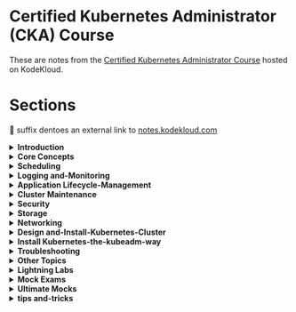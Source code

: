 # Certified Kubernetes Administrator (CKA) Course

These are notes from the [Certified Kubernetes Administrator Course](https://kodekloud.com/courses/certified-kubernetes-administrator-cka/) hosted on KodeKloud.

# Sections

[//]: # (BEGIN INDEX)

🔗 suffix dentoes an external link to [notes.kodekloud.com](https://notes.kodekloud.com/)

<details>
<summary><strong>Introduction</strong></summary>


- [01 Course Introduction](https://notes.kodekloud.com/docs/CKA-Certification-Course-Certified-Kubernetes-Administrator/Introduction/Course-Introduction) 🔗
- [02 Certification](https://notes.kodekloud.com/docs/CKA-Certification-Course-Certified-Kubernetes-Administrator/Introduction/Certification) 🔗

</details>

<details>
<summary><strong>Core Concepts</strong></summary>


- [01 Core Concepts Section Introduction](https://notes.kodekloud.com/docs/CKA-Certification-Course-Certified-Kubernetes-Administrator/Core-Concepts/Core-Concepts-Section-Introduction) 🔗
- [02 Cluster Architecture](https://notes.kodekloud.com/docs/CKA-Certification-Course-Certified-Kubernetes-Administrator/Core-Concepts/Cluster-Architecture) 🔗
- [03 Docker vs ContainerD](https://notes.kodekloud.com/docs/CKA-Certification-Course-Certified-Kubernetes-Administrator/Core-Concepts/Docker-vs-ContainerD) 🔗
- [04 ETCD for Beginners](https://notes.kodekloud.com/docs/CKA-Certification-Course-Certified-Kubernetes-Administrator/Core-Concepts/ETCD-for-Beginners) 🔗
- [05 ETCD in Kubernetes](https://notes.kodekloud.com/docs/CKA-Certification-Course-Certified-Kubernetes-Administrator/Core-Concepts/ETCD-in-Kubernetes) 🔗
- [06 Kube API Server](https://notes.kodekloud.com/docs/CKA-Certification-Course-Certified-Kubernetes-Administrator/Core-Concepts/Kube-API-Server) 🔗
- [07 Kube Controller Manager](https://notes.kodekloud.com/docs/CKA-Certification-Course-Certified-Kubernetes-Administrator/Core-Concepts/Kube-Controller-Manager) 🔗
- [08 Kube Scheduler](https://notes.kodekloud.com/docs/CKA-Certification-Course-Certified-Kubernetes-Administrator/Core-Concepts/Kube-Scheduler) 🔗
- [09 Kubelet](https://notes.kodekloud.com/docs/CKA-Certification-Course-Certified-Kubernetes-Administrator/Core-Concepts/Kubelet) 🔗
- [10 Kube Proxy](https://notes.kodekloud.com/docs/CKA-Certification-Course-Certified-Kubernetes-Administrator/Core-Concepts/Kube-Proxy) 🔗
- [11 Pods](https://notes.kodekloud.com/docs/CKA-Certification-Course-Certified-Kubernetes-Administrator/Core-Concepts/Pods) 🔗
- [12 Practice Test Introduction](https://notes.kodekloud.com/docs/CKA-Certification-Course-Certified-Kubernetes-Administrator/Core-Concepts/Practice-Test-Introduction) 🔗
- [13 Practice Test PODs](docs/02-Core-Concepts/085-Practice-Test-PODs.md)
- [14 Solution Pods optional](https://notes.kodekloud.com/docs/CKA-Certification-Course-Certified-Kubernetes-Administrator/Core-Concepts/Solution-Pods-optional) 🔗
- [15 ReplicaSets](https://notes.kodekloud.com/docs/CKA-Certification-Course-Certified-Kubernetes-Administrator/Core-Concepts/ReplicaSets) 🔗
- [16 Practice Tests ReplicaSet](docs/02-Core-Concepts/100-Practice-Tests-ReplicaSet.md)
- [17 Solution ReplicaSets optional](https://notes.kodekloud.com/docs/CKA-Certification-Course-Certified-Kubernetes-Administrator/Core-Concepts/Solution-ReplicaSets-optional) 🔗
- [18 Deployments](https://notes.kodekloud.com/docs/CKA-Certification-Course-Certified-Kubernetes-Administrator/Core-Concepts/Deployments) 🔗
- [19 Practice Tests Deployments](docs/02-Core-Concepts/120-Practice-Tests-Deployments.md)
- [20 Solution Deploymentoptional](https://notes.kodekloud.com/docs/CKA-Certification-Course-Certified-Kubernetes-Administrator/Core-Concepts/Solution-Deploymentoptional) 🔗
- [21 Services](https://notes.kodekloud.com/docs/CKA-Certification-Course-Certified-Kubernetes-Administrator/Core-Concepts/Services) 🔗
- [22 Services Cluster IP](https://notes.kodekloud.com/docs/CKA-Certification-Course-Certified-Kubernetes-Administrator/Core-Concepts/Services-Cluster-IP) 🔗
- [23 Services Loadbalancer](https://notes.kodekloud.com/docs/CKA-Certification-Course-Certified-Kubernetes-Administrator/Core-Concepts/Services-Loadbalancer) 🔗
- [24 Practice Test Services](docs/02-Core-Concepts/145-Practice-Test-Services.md)
- [25 Solution Deploymentoptional](https://notes.kodekloud.com/docs/CKA-Certification-Course-Certified-Kubernetes-Administrator/Core-Concepts/Solution-Deploymentoptional) 🔗
- [26 Namespaces](https://notes.kodekloud.com/docs/CKA-Certification-Course-Certified-Kubernetes-Administrator/Core-Concepts/Namespaces) 🔗
- [27 Practice Test Namespaces](docs/02-Core-Concepts/160-Practice-Test-Namespaces.md)
- [28 Solution Namespaces optional](https://notes.kodekloud.com/docs/CKA-Certification-Course-Certified-Kubernetes-Administrator/Core-Concepts/Solution-Namespaces-optional) 🔗
- [29 Imperative vs Declarative](https://notes.kodekloud.com/docs/CKA-Certification-Course-Certified-Kubernetes-Administrator/Core-Concepts/Imperative-vs-Declarative) 🔗
- [30 Imperative Commands with kubectl](docs/02-Core-Concepts/175-Imperative-Commands-with-kubectl.md)
- [31 Practice Test Imperative Commands](docs/02-Core-Concepts/180-Practice-Test-Imperative-Commands.md)
- [32 Solution Imperative Commands optional](https://notes.kodekloud.com/docs/CKA-Certification-Course-Certified-Kubernetes-Administrator/Core-Concepts/Solution-Imperative-Commands-optional) 🔗
- [33 Kubectl Apply Command](https://notes.kodekloud.com/docs/CKA-Certification-Course-Certified-Kubernetes-Administrator/Core-Concepts/Kubectl-Apply-Command) 🔗
- [34 A Quick Reminder](https://notes.kodekloud.com/docs/CKA-Certification-Course-Certified-Kubernetes-Administrator/Core-Concepts/A-Quick-Reminder) 🔗
- [35 Attachments](docs/02-Core-Concepts/200-Attachments.md)

</details>

<details>
<summary><strong>Scheduling</strong></summary>


- [01 Scheduling Section Introduction](https://notes.kodekloud.com/docs/CKA-Certification-Course-Certified-Kubernetes-Administrator/Scheduling/Scheduling-Section-Introduction) 🔗
- [02 Manual Scheduling](https://notes.kodekloud.com/docs/CKA-Certification-Course-Certified-Kubernetes-Administrator/Scheduling/Manual-Scheduling) 🔗
- [03 Practice Test Manual Scheduling](docs/03-Scheduling/015-Practice-Test-Manual-Scheduling.md)
- [04 Solution Manual Scheduling optional](https://notes.kodekloud.com/docs/CKA-Certification-Course-Certified-Kubernetes-Administrator/Scheduling/Solution-Manual-Scheduling-optional) 🔗
- [05 Labels and Selectors](https://notes.kodekloud.com/docs/CKA-Certification-Course-Certified-Kubernetes-Administrator/Scheduling/Labels-and-Selectors) 🔗
- [06 Practice Test Labels and Selectors](docs/03-Scheduling/030-Practice-Test-Labels-and-Selectors.md)
- [07 Solution Labels and Selectors](https://notes.kodekloud.com/docs/CKA-Certification-Course-Certified-Kubernetes-Administrator/Scheduling/Solution-Labels-and-Selectors) 🔗
- [08 Taints and Tolerations](https://notes.kodekloud.com/docs/CKA-Certification-Course-Certified-Kubernetes-Administrator/Scheduling/Taints-and-Tolerations) 🔗
- [09 Practice Test Taints and Tolerations](docs/03-Scheduling/045-Practice-Test-Taints-and-Tolerations.md)
- [10 Node Selectors](https://notes.kodekloud.com/docs/CKA-Certification-Course-Certified-Kubernetes-Administrator/Scheduling/Node-Selectors) 🔗
- [11 Node Affinity](https://notes.kodekloud.com/docs/CKA-Certification-Course-Certified-Kubernetes-Administrator/Scheduling/Node-Affinity) 🔗
- [12 Practice Test Node Affinity](docs/03-Scheduling/065-Practice-Test-Node-Affinity.md)
- [13 Solution Node Affinity Optional](https://notes.kodekloud.com/docs/CKA-Certification-Course-Certified-Kubernetes-Administrator/Scheduling/Solution-Node-Affinity-Optional) 🔗
- [14 Taints and Tolerations vs Node Affinity](https://notes.kodekloud.com/docs/CKA-Certification-Course-Certified-Kubernetes-Administrator/Scheduling/Taints-and-Tolerations-vs-Node-Affinity) 🔗
- [15 Resource Limits](https://notes.kodekloud.com/docs/CKA-Certification-Course-Certified-Kubernetes-Administrator/Scheduling/Resource-Limits) 🔗
- [16 Practice Test Resource Limits](docs/03-Scheduling/090-Practice-Test-Resource-Limits.md)
- [17 Solution Resource Limits](https://notes.kodekloud.com/docs/CKA-Certification-Course-Certified-Kubernetes-Administrator/Scheduling/Solution-Resource-Limits) 🔗
- [18 DaemonSets](https://notes.kodekloud.com/docs/CKA-Certification-Course-Certified-Kubernetes-Administrator/Scheduling/DaemonSets) 🔗
- [19 Practice Test DaemonSets](docs/03-Scheduling/105-Practice-Test-DaemonSets.md)
- [20 Solution DaemonSets optional](https://notes.kodekloud.com/docs/CKA-Certification-Course-Certified-Kubernetes-Administrator/Scheduling/Solution-DaemonSets-optional) 🔗
- [21 Static Pods](https://notes.kodekloud.com/docs/CKA-Certification-Course-Certified-Kubernetes-Administrator/Scheduling/Static-Pods) 🔗
- [22 Practice Test StaticPods](docs/03-Scheduling/120-Practice-Test-StaticPods.md)
- [23 Solution Static Pods Optional](https://notes.kodekloud.com/docs/CKA-Certification-Course-Certified-Kubernetes-Administrator/Scheduling/Solution-Static-Pods-Optional) 🔗
- [24 Multiple Schedulers](https://notes.kodekloud.com/docs/CKA-Certification-Course-Certified-Kubernetes-Administrator/Scheduling/Multiple-Schedulers) 🔗
- [25 Practice Test Multiple Schedulers](docs/03-Scheduling/135-Practice-Test-Multiple-Schedulers.md)
- [26 Solution Multiple Scheduler](https://notes.kodekloud.com/docs/CKA-Certification-Course-Certified-Kubernetes-Administrator/Scheduling/Solution-Multiple-Scheduler) 🔗
- [27 Configuring Scheduler Profiles](https://notes.kodekloud.com/docs/CKA-Certification-Course-Certified-Kubernetes-Administrator/Scheduling/Configuring-Scheduler-Profiles) 🔗
- [28 Download Presentation Deck](docs/03-Scheduling/155-Download-Presentation-Deck.md)
- [29 2025 Updates Admission Controllers](https://notes.kodekloud.com/docs/CKA-Certification-Course-Certified-Kubernetes-Administrator/Scheduling/2025-Updates-Admission-Controllers) 🔗
- [30 2025 Updates Solution Admission Controllers](https://notes.kodekloud.com/docs/CKA-Certification-Course-Certified-Kubernetes-Administrator/Scheduling/2025-Updates-Solution-Admission-Controllers) 🔗
- [31 2025 Updates Validating and Mutating Admission Controllers](https://notes.kodekloud.com/docs/CKA-Certification-Course-Certified-Kubernetes-Administrator/Scheduling/2025-Updates-Validating-and-Mutating-Admission-Controllers) 🔗
- [32 2025 Updates Solution Validating and Mutating Admission Controllers](https://notes.kodekloud.com/docs/CKA-Certification-Course-Certified-Kubernetes-Administrator/Scheduling/2025-Updates-Solution-Validating-and-Mutating-Admission-Controllers) 🔗

</details>

<details>
<summary><strong>Logging and-Monitoring</strong></summary>


- [01 Logging and Monitoring Section Introduction](https://notes.kodekloud.com/docs/CKA-Certification-Course-Certified-Kubernetes-Administrator/Logging-and-Monitoring/Logging-and-Monitoring-Section-Introduction) 🔗
- [02 Monitor Cluster Components](https://notes.kodekloud.com/docs/CKA-Certification-Course-Certified-Kubernetes-Administrator/Logging-and-Monitoring/Monitor-Cluster-Components) 🔗
- [03 Practice Test Monitor Cluster Components](docs/04-Logging-and-Monitoring/015-Practice-Test-Monitor-Cluster-Components.md)
- [04 Solution Monitor Cluster Components](https://notes.kodekloud.com/docs/CKA-Certification-Course-Certified-Kubernetes-Administrator/Logging-and-Monitoring/Solution-Monitor-Cluster-Components) 🔗
- [05 Managing Application Logs](https://notes.kodekloud.com/docs/CKA-Certification-Course-Certified-Kubernetes-Administrator/Logging-and-Monitoring/Managing-Application-Logs) 🔗
- [06 Practice Test Managing Application Logs](docs/04-Logging-and-Monitoring/030-Practice-Test-Managing-Application-Logs.md)
- [07 Solution Logging Optional](https://notes.kodekloud.com/docs/CKA-Certification-Course-Certified-Kubernetes-Administrator/Logging-and-Monitoring/Solution-Logging-Optional) 🔗
- [08 Download Presentation Deck](docs/04-Logging-and-Monitoring/040-Download-Presentation-Deck.md)

</details>

<details>
<summary><strong>Application Lifecycle-Management</strong></summary>


- [01 Application Lifecycle Management Section Introduction](https://notes.kodekloud.com/docs/CKA-Certification-Course-Certified-Kubernetes-Administrator/Application-Lifecycle-Management/Application-Lifecycle-Management-Section-Introduction) 🔗
- [02 Rolling Updates and Rollbacks](https://notes.kodekloud.com/docs/CKA-Certification-Course-Certified-Kubernetes-Administrator/Application-Lifecycle-Management/Rolling-Updates-and-Rollbacks) 🔗
- [03 Practice Test RollingUpdates Rollback](docs/05-Application-Lifecycle-Management/015-Practice-Test-RollingUpdates-Rollback.md)
- [04 Solution Rolling update](https://notes.kodekloud.com/docs/CKA-Certification-Course-Certified-Kubernetes-Administrator/Application-Lifecycle-Management/Solution-Rolling-update) 🔗
- [05 Commands and Arguments in Docker](https://notes.kodekloud.com/docs/CKA-Certification-Course-Certified-Kubernetes-Administrator/Application-Lifecycle-Management/Commands-and-Arguments-in-Docker) 🔗
- [06 Commands and Arguments in Kubernetes](https://notes.kodekloud.com/docs/CKA-Certification-Course-Certified-Kubernetes-Administrator/Application-Lifecycle-Management/Commands-and-Arguments-in-Kubernetes) 🔗
- [07 Practice Test Commands and Arguments](docs/05-Application-Lifecycle-Management/040-Practice-Test-Commands-and-Arguments.md)
- [08 Solution Commands and Arguments Optional](https://notes.kodekloud.com/docs/CKA-Certification-Course-Certified-Kubernetes-Administrator/Application-Lifecycle-Management/Solution-Commands-and-Arguments-Optional) 🔗
- [09 Configure Environment Variables in Applications](https://notes.kodekloud.com/docs/CKA-Certification-Course-Certified-Kubernetes-Administrator/Application-Lifecycle-Management/Configure-Environment-Variables-in-Applications) 🔗
- [10 Configure ConfigMaps in Applications](https://notes.kodekloud.com/docs/CKA-Certification-Course-Certified-Kubernetes-Administrator/Application-Lifecycle-Management/Configure-ConfigMaps-in-Applications) 🔗
- [11 Practice Test Env Variables](docs/05-Application-Lifecycle-Management/060-Practice-Test-Env-Variables.md)
- [12 Solution Env Variables Optional](https://notes.kodekloud.com/docs/CKA-Certification-Course-Certified-Kubernetes-Administrator/Application-Lifecycle-Management/Solution-Env-Variables-Optional) 🔗
- [13 Secrets](https://notes.kodekloud.com/docs/CKA-Certification-Course-Certified-Kubernetes-Administrator/Application-Lifecycle-Management/Secrets) 🔗
- [14 Practice Test Secrets](docs/05-Application-Lifecycle-Management/075-Practice-Test-Secrets.md)
- [15 Solution Secrets Optional](https://notes.kodekloud.com/docs/CKA-Certification-Course-Certified-Kubernetes-Administrator/Application-Lifecycle-Management/Solution-Secrets-Optional) 🔗
- [16 Multi Container Pods](https://notes.kodekloud.com/docs/CKA-Certification-Course-Certified-Kubernetes-Administrator/Application-Lifecycle-Management/Multi-Container-Pods) 🔗
- [17 Practice Test Init Containers](docs/05-Application-Lifecycle-Management/105-Practice-Test-Init-Containers.md)
- [18 Practice Test Multi Container Pods](docs/05-Application-Lifecycle-Management/105-Practice-Test-Multi-Container-Pods.md)
- [19 Solution Multi Container Pods Optional](https://notes.kodekloud.com/docs/CKA-Certification-Course-Certified-Kubernetes-Administrator/Application-Lifecycle-Management/Solution-Multi-Container-Pods-Optional) 🔗
- [20 Multi Container Pods Design Patterns](docs/05-Application-Lifecycle-Management/115-Multi-Container-Pods-Design-Patterns.md)
- [21 Init Containers](docs/05-Application-Lifecycle-Management/120-Init-Containers.md)
- [22 Solution Init Containers Optional](https://notes.kodekloud.com/docs/CKA-Certification-Course-Certified-Kubernetes-Administrator/Application-Lifecycle-Management/Solution-Init-Containers-Optional) 🔗
- [23 Self Healing Applications](docs/05-Application-Lifecycle-Management/135-Self-Healing-Applications.md)
- [24 Download Presentation Deck](docs/05-Application-Lifecycle-Management/140-Download-Presentation-Deck.md)

</details>

<details>
<summary><strong>Cluster Maintenance</strong></summary>


- [01 Cluster Maintenance Section Introduction](https://notes.kodekloud.com/docs/CKA-Certification-Course-Certified-Kubernetes-Administrator/Cluster-Maintenance/Cluster-Maintenance-Section-Introduction) 🔗
- [02 OS Upgrades](https://notes.kodekloud.com/docs/CKA-Certification-Course-Certified-Kubernetes-Administrator/Cluster-Maintenance/OS-Upgrades) 🔗
- [03 Practice Test OS Upgrades](docs/06-Cluster-Maintenance/015-Practice-Test-OS-Upgrades.md)
- [04 Solution OS Upgrades optional](https://notes.kodekloud.com/docs/CKA-Certification-Course-Certified-Kubernetes-Administrator/Cluster-Maintenance/Solution-OS-Upgrades-optional) 🔗
- [05 Kubernetes Software Versions](https://notes.kodekloud.com/docs/CKA-Certification-Course-Certified-Kubernetes-Administrator/Cluster-Maintenance/Kubernetes-Software-Versions) 🔗
- [06 Cluster Upgrade Introduction](https://notes.kodekloud.com/docs/CKA-Certification-Course-Certified-Kubernetes-Administrator/Cluster-Maintenance/Cluster-Upgrade-Introduction) 🔗
- [07 Demo Cluster upgrade](https://notes.kodekloud.com/docs/CKA-Certification-Course-Certified-Kubernetes-Administrator/Cluster-Maintenance/Demo-Cluster-upgrade) 🔗
- [08 Practice Test Cluster Upgrade Process](docs/06-Cluster-Maintenance/045-Practice-Test-Cluster-Upgrade-Process.md)
- [09 Solution Cluster Upgrade Process](https://notes.kodekloud.com/docs/CKA-Certification-Course-Certified-Kubernetes-Administrator/Cluster-Maintenance/Solution-Cluster-Upgrade-Process) 🔗
- [10 Backup and Restore Methods](https://notes.kodekloud.com/docs/CKA-Certification-Course-Certified-Kubernetes-Administrator/Cluster-Maintenance/Backup-and-Restore-Methods) 🔗
- [11 Working With ETCDCTL](docs/06-Cluster-Maintenance/060-Working-With-ETCDCTL.md)
- [12 Practice Test Backup and Restore Methods](docs/06-Cluster-Maintenance/065-Practice-Test-Backup-and-Restore-Methods.md)
- [13 Solution Backup and Restore](https://notes.kodekloud.com/docs/CKA-Certification-Course-Certified-Kubernetes-Administrator/Cluster-Maintenance/Solution-Backup-and-Restore) 🔗
- [14 Download Presentation Deck](docs/06-Cluster-Maintenance/095-Download-Presentation-Deck.md)

</details>

<details>
<summary><strong>Security</strong></summary>


- [01 Security Section Introduction](docs/07-Security/000-Security-Section-Introduction.md)
- [02 Kubernetes Security Primitives](docs/07-Security/010-Kubernetes-Security-Primitives.md)
- [03 Authentication](docs/07-Security/015-Authentication.md)
- [04 TLS Certificates](docs/07-Security/025-TLS-Certificates.md)
- [05 TLS Basics](docs/07-Security/030-TLS-Basics.md)
- [06 TLS in Kubernetes](docs/07-Security/035-TLS-in-Kubernetes.md)
- [07 TLS in Kubernetes Certificate Creation](docs/07-Security/040-TLS-in-Kubernetes-Certificate-Creation.md)
- [08 View Certificate Details](docs/07-Security/045-View-Certificate-Details.md)
- [09 Certificate Health Check Spreadsheet](docs/07-Security/050-Certificate-Health-Check-Spreadsheet.md)
- [10 Practice Test View Certificate Details](docs/07-Security/055-Practice-Test-View-Certificate-Details.md)
- [11 Certificate API](docs/07-Security/065-Certificate-API.md)
- [12 Practice Test Certificates API](docs/07-Security/070-Practice-Test-Certificates-API.md)
- [13 kubeconfig](docs/07-Security/080-kubeconfig.md)
- [14 Practice Test KubeConfig](docs/07-Security/085-Practice-Test-KubeConfig.md)
- [15 API Groups](docs/07-Security/095-API-Groups.md)
- [16 Authorization](docs/07-Security/100-Authorization.md)
- [17 RBAC](docs/07-Security/105-RBAC.md)
- [18 Practice Test RBAC](docs/07-Security/110-Practice-Test-RBAC.md)
- [19 Cluster Roles](docs/07-Security/120-Cluster-Roles.md)
- [20 Practice Test Cluster Roles](docs/07-Security/125-Practice-Test-Cluster-Roles.md)
- [21 Service Account](docs/07-Security/135-Service-Account.md)
- [22 Practice Test Service Accounts](docs/07-Security/140-Practice-Test-Service-Accounts.md)
- [23 Image Security](docs/07-Security/150-Image-Security.md)
- [24 Practice Test Image Security](docs/07-Security/155-Practice-Test-Image-Security.md)
- [25 Security Context](docs/07-Security/170-Security-Context.md)
- [26 Practice Test Security Context](docs/07-Security/175-Practice-Test-Security-Context.md)
- [27 Network Policies](docs/07-Security/185-Network-Policies.md)
- [28 Practice Test Network Policies](docs/07-Security/195-Practice-Test-Network-Policies.md)
- [29 kubectx and kubens commands](docs/07-Security/205-kubectx-and-kubens-commands.md)
- [30 Download Presentation Deck](docs/07-Security/21030-Download-Presentation-Deck.md)

</details>

<details>
<summary><strong>Storage</strong></summary>


- [01 Storage Section Introduction](docs/08-Storage/000-Storage-Section-Introduction.md)
- [02 Introduction to Docker Storage](docs/08-Storage/010-Introduction-to-Docker-Storage.md)
- [03 Storage in Docker](docs/08-Storage/015-Storage-in-Docker.md)
- [04 Volume Driver Plugins in Docker](docs/08-Storage/020-Volume-Driver-Plugins-in-Docker.md)
- [05 Container.Storage Interface](docs/08-Storage/025-Container.Storage-Interface.md)
- [06 Volumes](docs/08-Storage/030-Volumes.md)
- [07 Persistent Volumes](docs/08-Storage/035-Persistent-Volumes.md)
- [08 Persistent Volume Claims](docs/08-Storage/040-Persistent-Volume-Claims.md)
- [09 Using PVC in PODs](docs/08-Storage/045-Using-PVC-in-PODs.md)
- [10 Practice Test Persistent Volume Claims](docs/08-Storage/050-Practice-Test-Persistent-Volume-Claims.md)
- [11 Storage Class](docs/08-Storage/060-Storage-Class.md)
- [12 Practice Test Storage Class](docs/08-Storage/065-Practice-Test-Storage-Class.md)
- [13 Download Presentation Deck](docs/08-Storage/075-Download-Presentation-Deck.md)

</details>

<details>
<summary><strong>Networking</strong></summary>


- [01 Networking Introduction](docs/09-Networking/000-Networking-Introduction.md)
- [02 Pre requisite Switching Routing Gateways](docs/09-Networking/010-Pre-requisite-Switching-Routing-Gateways.md)
- [03 Pre requisite DNS](docs/09-Networking/015-Pre-requisite-DNS.md)
- [04 Pre requisite CoreDNS](docs/09-Networking/020-Pre-requisite-CoreDNS.md)
- [05 Pre requisite Network Namespace](docs/09-Networking/025-Pre-requisite-Network-Namespace.md)
- [06 Pre requisite Docker Networking](docs/09-Networking/035-Pre-requisite-Docker-Networking.md)
- [07 Pre requisite CNI](docs/09-Networking/040-Pre-requisite-CNI.md)
- [08 Cluster Networking](docs/09-Networking/045-Cluster-Networking.md)
- [09 Practice Test Explore Env](docs/09-Networking/055-Practice-Test-Explore-Env.md)
- [10 Pod Networking](docs/09-Networking/065-Pod-Networking.md)
- [11 CNI in Kubernetes](docs/09-Networking/070-CNI-in-Kubernetes.md)
- [12 ipam weave](docs/09-Networking/105-ipam-weave.md)
- [13 Service Networking](docs/09-Networking/120-Service-Networking.md)
- [14 Practice Test Service Networking](docs/09-Networking/125-Practice-Test-Service-Networking.md)
- [15 DNS in kubernetes](docs/09-Networking/135-DNS-in-kubernetes.md)
- [16 CoreDNS in Kubernetes](docs/09-Networking/140-CoreDNS-in-Kubernetes.md)
- [17 Practice Test CoreDNS in Kubernetes](docs/09-Networking/145-Practice-Test-CoreDNS-in-Kubernetes.md)
- [18 Ingress](docs/09-Networking/155-Ingress.md)
- [19 Ingress Annotations and rewrite target](docs/09-Networking/165-Ingress-Annotations-and-rewrite-target.md)
- [20 Practice Test CKA Ingress Net 1](docs/09-Networking/170-Practice-Test-CKA-Ingress-Net-1.md)
- [21 Practice Test CKA Ingress Net 2](docs/09-Networking/180-Practice-Test-CKA-Ingress-Net-2.md)
- [22 Dowload Presentation Deck](docs/09-Networking/190-Dowload-Presentation-Deck.md)

</details>

<details>
<summary><strong>Design and-Install-Kubernetes-Cluster</strong></summary>


- [01 Designing a Kubernetes Cluster](docs/10-Design-and-Install-Kubernetes-Cluster/000-Designing-a-Kubernetes-Cluster.md)
- [02 Choosing Kubernetes Infrastructure](docs/10-Design-and-Install-Kubernetes-Cluster/010-Choosing-Kubernetes-Infrastructure.md)
- [03 Configure High Availability](docs/10-Design-and-Install-Kubernetes-Cluster/015-Configure-High-Availability.md)
- [04 ETCD in HA](docs/10-Design-and-Install-Kubernetes-Cluster/020-ETCD-in-HA.md)
- [05 Important update kubernetes the hard way](docs/10-Design-and-Install-Kubernetes-Cluster/025-Important-update-kubernetes-the-hard-way.md)
- [06 Download Presentation Deck](docs/10-Design-and-Install-Kubernetes-Cluster/030-Download-Presentation-Deck.md)

</details>

<details>
<summary><strong>Install Kubernetes-the-kubeadm-way</strong></summary>


- [01 Introduction to Deployment with kubeadm](docs/11-Install-Kubernetes-the-kubeadm-way/000-Introduction-to-Deployment-with-kubeadm.md)
- [02 Resources](docs/11-Install-Kubernetes-the-kubeadm-way/010-Resources.md)
- [03 Provision VMs with Vagrant](docs/11-Install-Kubernetes-the-kubeadm-way/015-Provision-VMs-with-Vagrant.md)
- [04 Demo Deployment with Kubeadm](docs/11-Install-Kubernetes-the-kubeadm-way/020-Demo-Deployment-with-Kubeadm.md)
- [05 Practice Test Deploy Kubernetes Cluster using Kubeadm](docs/11-Install-Kubernetes-the-kubeadm-way/025-Practice-Test-Deploy-Kubernetes-Cluster-using-Kubeadm.md)

</details>

<details>
<summary><strong>Troubleshooting</strong></summary>


- [01 Troubleshooting Section Introduction](docs/12-Troubleshooting/000-Troubleshooting-Section-Introduction.md)
- [02 Application Failure](docs/12-Troubleshooting/010-Application-Failure.md)
- [03 Solution Application Failure](docs/12-Troubleshooting/020-Solution-Application-Failure.md)
- [04 Control Plane Failure](docs/12-Troubleshooting/025-Control-Plane-Failure.md)
- [05 Practice Test Control Plane Failure](docs/12-Troubleshooting/030-Practice-Test-Control-Plane-Failure.md)
- [06 Solution Control Plane Failure](docs/12-Troubleshooting/035-Solution-Control-Plane-Failure.md)
- [07 Worker Node Failure](docs/12-Troubleshooting/040-Worker-Node-Failure.md)
- [08 Practice Test Worker Node Failure](docs/12-Troubleshooting/045-Practice-Test-Worker-Node-Failure.md)
- [09 Solution Worker Node Failure](docs/12-Troubleshooting/050-Solution-Worker-Node-Failure.md)
- [10 Practice Test Troubleshoot Network](docs/12-Troubleshooting/065-Practice-Test-Troubleshoot-Network.md)

</details>

<details>
<summary><strong>Other Topics</strong></summary>


- [01 Labs JSON PATH](docs/13-Other-Topics/000-Labs-JSON-PATH.md)
- [02 Pre Requisites JSON PATH](docs/13-Other-Topics/010-Pre-Requisites-JSON-PATH.md)
- [03 Advance Kubectl Commands](docs/13-Other-Topics/015-Advance-Kubectl-Commands.md)
- [04 Practice Test Advance Kubectl Commands](docs/13-Other-Topics/020-Practice-Test-Advance-Kubectl-Commands.md)

</details>

<details>
<summary><strong>Lightning Labs</strong></summary>


- [01 Lightning Labs Introduction](docs/14-Lightning-Labs/025-Lightning-Labs-Introduction.md)
- [02 Lightning Lab 1](docs/14-Lightning-Labs/030-Lightning-Lab-1.md)

</details>

<details>
<summary><strong>Mock Exams</strong></summary>


- [01 Introduction](docs/15-Mock-Exams/000-Introduction.md)
- [02 Mock Exam 1](docs/15-Mock-Exams/010-Mock-Exam-1.md)
- [03 Mock Exam 2](docs/15-Mock-Exams/020-Mock-Exam-2.md)
- [04 CKA MockExam 2 Solution](docs/15-Mock-Exams/025-CKA-MockExam-2-Solution.md)
- [05 Mock Exam 3](docs/15-Mock-Exams/030-Mock-Exam-3.md)
- [06 CKA MockExam 3 Solution](docs/15-Mock-Exams/035-CKA-MockExam-3-Solution.md)

</details>

<details>
<summary><strong>Ultimate Mocks</strong></summary>


- [01 README](docs/16-Ultimate-Mocks/README.md)

</details>

<details>
<summary><strong>tips and-tricks</strong></summary>


- [01 README](docs/17-tips-and-tricks/README.md)

</details>

[//]: # (END INDEX)
